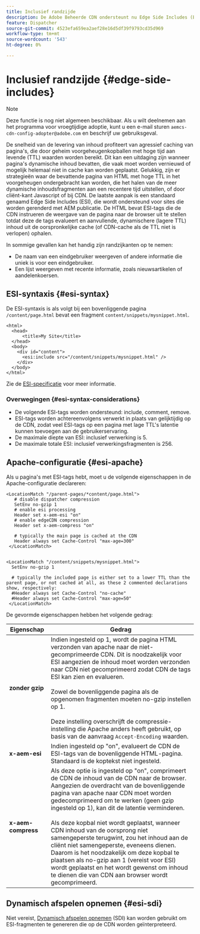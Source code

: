 ```yaml
---
title: Inclusief randzijde
description: De Adobe Beheerde CDN ondersteunt nu Edge Side Includes (ESI), een opmaaktaal voor dynamische webinhoud-assemblage op randniveau.
feature: Dispatcher
source-git-commit: 4523efa659ea2aef28e16d5df39f9793cd35d969
workflow-type: tm+mt
source-wordcount: '543'
ht-degree: 0%

---
```


# Inclusief randzijde {#edge-side-includes}

>[!NOTE]
>Deze functie is nog niet algemeen beschikbaar. Als u wilt deelnemen aan het programma voor vroegtijdige adoptie, kunt u een e-mail sturen `aemcs-cdn-config-adopter@adobe.com` en beschrijf uw gebruiksgeval.

De snelheid van de levering van inhoud profiteert van agressief caching van pagina&#39;s, die door geheim voorgeheugenkopballen met hoge tijd aan levende (TTL) waarden worden bereikt. Dit kan een uitdaging zijn wanneer pagina&#39;s dynamische inhoud bevatten, die vaak moet worden vernieuwd of mogelijk helemaal niet in cache kan worden geplaatst. Gelukkig, zijn er strategieën waar de bevattende pagina van HTML met hoge TTL in het voorgeheugen ondergebracht kan worden, die het halen van de meer dynamische inhoudsfragmenten aan een recentere tijd uitstellen, of door cliënt-kant Javascript of bij CDN. De laatste aanpak is een standaard genaamd Edge Side Includes (ESI), die wordt ondersteund voor sites die worden gerenderd met AEM publicatie. De HTML bevat ESI-tags die de CDN instrueren de weergave van de pagina naar de browser uit te stellen totdat deze de tags evalueert en aanvullende, dynamischere (lagere TTL) inhoud uit de oorspronkelijke cache (of CDN-cache als de TTL niet is verlopen) ophalen.

In sommige gevallen kan het handig zijn randzijkanten op te nemen:

* De naam van een eindgebruiker weergeven of andere informatie die uniek is voor een eindgebruiker.
* Een lijst weergeven met recente informatie, zoals nieuwsartikelen of aandelenkoersen.

## ESI-syntaxis {#esi-syntax}

De ESI-syntaxis is als volgt bij een bovenliggende pagina `/content/page.html` bevat een fragment `content/snippets/mysnippet.html`.

```
<html>
  <head>
      <title>My Site</title>
  </head>
  <body>
    <div id="content">
      <esi:include src="/content/snippets/mysnippet.html" />
    </div>
  </body>
</html>
```

Zie de [ESI-specificatie](https://www.w3.org/TR/esi-lang/) voor meer informatie.

### Overwegingen {#esi-syntax-considerations}

* De volgende ESI-tags worden ondersteund: include, comment, remove.
* ESI-tags worden achtereenvolgens verwerkt in plaats van gelijktijdig op de CDN, zodat veel ESI-tags op een pagina met lage TTL&#39;s latentie kunnen toevoegen aan de gebruikerservaring.
* De maximale diepte van ESI: inclusief verwerking is 5.
* De maximale totale ESI: inclusief verwerkingsfragmenten is 256.


## Apache-configuratie {#esi-apache}

Als u pagina&#39;s met ESI-tags hebt, moet u de volgende eigenschappen in de Apache-configuratie declareren:

```
<LocationMatch "/parent-pages/*content/page.html">
   # disable dispatcher compression
   SetEnv no-gzip 1
   # enable esi processing 
   Header set x-aem-esi "on"
   # enable edgeCDN compression
   Header set x-aem-compress "on"

   # typically the main page is cached at the CDN
   Header always set Cache-Control "max-age=300"
 </LocationMatch>


<LocationMatch "/content/snippets/mysnippet.html">
  SetEnv no-gzip 1

  # typically the included page is either set to a lower TTL than the parent page, or not cached at all, as these 2 commented declarations show, respectively:
  #Header always set Cache-Control "no-cache"
  #Header always set Cache-Control "max-age=50"
 </LocationMatch> 
```

De gevormde eigenschappen hebben het volgende gedrag:

| Eigenschap | Gedrag |
|-----------|--------------------------|
| **zonder gzip** | Indien ingesteld op 1, wordt de pagina HTML verzonden van apache naar de niet-gecomprimeerde CDN. Dit is noodzakelijk voor ESI aangezien de inhoud moet worden verzonden naar CDN niet gecomprimeerd zodat CDN de tags ESI kan zien en evalueren.<br/><br/>Zowel de bovenliggende pagina als de opgenomen fragmenten moeten no-gzip instellen op 1.<br/><br/>Deze instelling overschrijft de compressie-instelling die Apache anders heeft gebruikt, op basis van de aanvraag `Accept-Encoding` waarden. |
| **x-aem-esi** | Indien ingesteld op &quot;on&quot;, evalueert de CDN de ESI-tags van de bovenliggende HTML-pagina.  Standaard is de koptekst niet ingesteld. |
| **x-aem-compress** | Als deze optie is ingesteld op &quot;on&quot;, comprimeert de CDN de inhoud van de CDN naar de browser. Aangezien de overdracht van de bovenliggende pagina van apache naar CDN moet worden gedecomprimeerd om te werken (geen gzip ingesteld op 1), kan dit de latentie verminderen.<br/><br/>Als deze kopbal niet wordt geplaatst, wanneer CDN inhoud van de oorsprong niet samengeperste terugwint, zou het inhoud aan de cliënt niet samengeperste, eveneens dienen. Daarom is het noodzakelijk om deze kopbal te plaatsen als no-gzip aan 1 (vereist voor ESI) wordt geplaatst en het wordt gewenst om inhoud te dienen die van CDN aan browser wordt gecomprimeerd. |

## Dynamisch afspelen opnemen {#esi-sdi}

Niet vereist, [Dynamisch afspelen opnemen](https://sling.apache.org/documentation/bundles/dynamic-includes.html) (SDI) kan worden gebruikt om ESI-fragmenten te genereren die op de CDN worden geïnterpreteerd.

